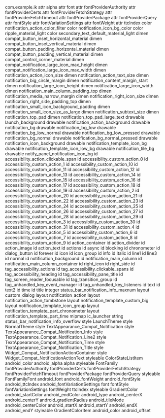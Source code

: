 com.example.ik
attr alpha
attr font
attr fontProviderAuthority
attr fontProviderCerts
attr fontProviderFetchStrategy
attr fontProviderFetchTimeout
attr fontProviderPackage
attr fontProviderQuery
attr fontStyle
attr fontVariationSettings
attr fontWeight
attr ttcIndex
color notification_action_color_filter
color notification_icon_bg_color
color ripple_material_light
color secondary_text_default_material_light
dimen compat_button_inset_horizontal_material
dimen compat_button_inset_vertical_material
dimen compat_button_padding_horizontal_material
dimen compat_button_padding_vertical_material
dimen compat_control_corner_material
dimen compat_notification_large_icon_max_height
dimen compat_notification_large_icon_max_width
dimen notification_action_icon_size
dimen notification_action_text_size
dimen notification_big_circle_margin
dimen notification_content_margin_start
dimen notification_large_icon_height
dimen notification_large_icon_width
dimen notification_main_column_padding_top
dimen notification_media_narrow_margin
dimen notification_right_icon_size
dimen notification_right_side_padding_top
dimen notification_small_icon_background_padding
dimen notification_small_icon_size_as_large
dimen notification_subtext_size
dimen notification_top_pad
dimen notification_top_pad_large_text
drawable launch_background
drawable notification_action_background
drawable notification_bg
drawable notification_bg_low
drawable notification_bg_low_normal
drawable notification_bg_low_pressed
drawable notification_bg_normal
drawable notification_bg_normal_pressed
drawable notification_icon_background
drawable notification_template_icon_bg
drawable notification_template_icon_low_bg
drawable notification_tile_bg
drawable notify_panel_notification_icon_bg
id accessibility_action_clickable_span
id accessibility_custom_action_0
id accessibility_custom_action_1
id accessibility_custom_action_10
id accessibility_custom_action_11
id accessibility_custom_action_12
id accessibility_custom_action_13
id accessibility_custom_action_14
id accessibility_custom_action_15
id accessibility_custom_action_16
id accessibility_custom_action_17
id accessibility_custom_action_18
id accessibility_custom_action_19
id accessibility_custom_action_2
id accessibility_custom_action_20
id accessibility_custom_action_21
id accessibility_custom_action_22
id accessibility_custom_action_23
id accessibility_custom_action_24
id accessibility_custom_action_25
id accessibility_custom_action_26
id accessibility_custom_action_27
id accessibility_custom_action_28
id accessibility_custom_action_29
id accessibility_custom_action_3
id accessibility_custom_action_30
id accessibility_custom_action_31
id accessibility_custom_action_4
id accessibility_custom_action_5
id accessibility_custom_action_6
id accessibility_custom_action_7
id accessibility_custom_action_8
id accessibility_custom_action_9
id action_container
id action_divider
id action_image
id action_text
id actions
id async
id blocking
id chronometer
id dialog_button
id forever
id icon
id icon_group
id info
id italic
id line1
id line3
id normal
id notification_background
id notification_main_column
id notification_main_column_container
id right_icon
id right_side
id tag_accessibility_actions
id tag_accessibility_clickable_spans
id tag_accessibility_heading
id tag_accessibility_pane_title
id tag_screen_reader_focusable
id tag_transition_group
id tag_unhandled_key_event_manager
id tag_unhandled_key_listeners
id text
id text2
id time
id title
integer status_bar_notification_info_maxnum
layout custom_dialog
layout notification_action
layout notification_action_tombstone
layout notification_template_custom_big
layout notification_template_icon_group
layout notification_template_part_chronometer
layout notification_template_part_time
mipmap ic_launcher
string status_bar_notification_info_overflow
style LaunchTheme
style NormalTheme
style TextAppearance_Compat_Notification
style TextAppearance_Compat_Notification_Info
style TextAppearance_Compat_Notification_Line2
style TextAppearance_Compat_Notification_Time
style TextAppearance_Compat_Notification_Title
style Widget_Compat_NotificationActionContainer
style Widget_Compat_NotificationActionText
styleable ColorStateListItem android_color android_alpha alpha
styleable FontFamily fontProviderAuthority fontProviderCerts fontProviderFetchStrategy fontProviderFetchTimeout fontProviderPackage fontProviderQuery
styleable FontFamilyFont android_font android_fontWeight android_fontStyle android_ttcIndex android_fontVariationSettings font fontStyle fontVariationSettings fontWeight ttcIndex
styleable GradientColor android_startColor android_endColor android_type android_centerX android_centerY android_gradientRadius android_tileMode android_centerColor android_startX android_startY android_endX android_endY
styleable GradientColorItem android_color android_offset

